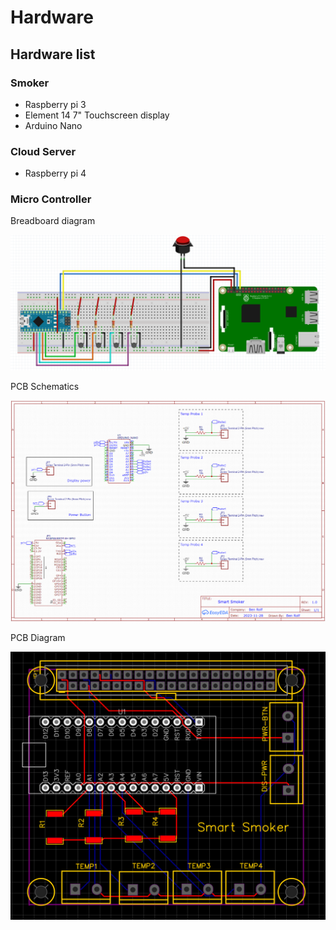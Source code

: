 # Hardware

## Hardware list

### Smoker
 * Raspberry pi 3
 * Element 14 7" Touchscreen display
 * Arduino Nano
### Cloud Server
 * Raspberry pi 4

### Micro Controller

Breadboard diagram

![BreadBoard Design](../images/breadboardDesign.png)


PCB Schematics

![PCB Schematics](../images/PcbSchematics.png)

PCB Diagram

![PCB diagram](../images/PCBdiagram.png)